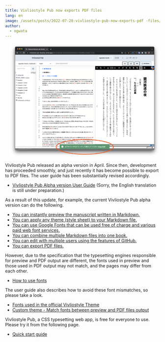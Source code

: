 ```yaml
---
title: Vivliostyle Pub now exports PDF files
lang: en
image: /assets/posts/2022-07-28-vivliostyle-pub-now-exports-pdf -files/fig-1.png
author:
  - ogwata
---
```


<div style="float: right; margin: 0 0 1em 1em;"><img src="/assets/posts/2022-07-28-vivliostyle-pub-now-exports-pdf -files/fig-1.png" alt="Vivliostyle Pub now exports PDF files" style="width: 500px;" /></div>

Vivliostyle Pub released an alpha version in April. Since then, development has proceeded smoothly, and just recently it has become possible to export to PDF files. The user guide has been substantially revised accordingly.

- [Vivliostyle Pub Alpha version User Guide](https://vivliostyle.github.io/docs-vivliostyle-pub/#/ja/) (Sorry, the English translation is still under preparation.)

As a result of this update, for example, the current Vivliostyle Pub alpha version can do the following.

- [You can instantly preview the manuscript written in Markdown.](https://vivliostyle.github.io/docs-vivliostyle-pub/#/ja/readme-first/quick-start-guide-and-required-environment#%E3%82%A8%E3%83%87%E3%82%A3%E3%82%BF%EF%BC%8F%E3%83%97%E3%83%AC%E3%83%93%E3%83%A5%E3%83%BC%E7%94%BB%E9%9D%A2)
- [You can apply any theme (style sheet) to your Markdown file.](https://vivliostyle.github.io/docs-vivliostyle-pub/#/ja/functions-of-the-actions-menu/theme)
- [You can use Google Fonts that can be used free of charge and various paid web font services.](https://vivliostyle.github.io/docs-vivliostyle-pub/#/ja/create-and-save-documents/how-to-specify-fonts#custom-theme%EF%BC%8Fgoogle%E3%83%95%E3%82%A9%E3%83%B3%E3%83%88%E3%81%AE%E4%BD%BF%E7%94%A8)
- [You can combine multiple Markdown files into one book.](https://vivliostyle.github.io/docs-vivliostyle-pub/#/ja/create-and-save-documents/document-customization.md#%E5%AF%BE%E8%B1%A1%E3%81%A8%E3%81%AA%E3%82%8B%E6%96%87%E6%9B%B8%E3%81%AE%E6%8C%87%E5%AE%9A)
- [You can edit with multiple users using the features of GitHub.](https://vivliostyle.github.io/docs-vivliostyle-pub/#/ja/multi-user-collaborative-editing/overview)
- [You can export PDF files.](https://vivliostyle.github.io/docs-vivliostyle-pub/#/ja/functions-of-the-actions-menu/export#pdf)

However, due to the specification that the typesetting engines responsible for preview and PDF output are different, the fonts used in preview and those used in PDF output may not match, and the pages may differ from each other.

- [How to use fonts](https://vivliostyle.github.io/docs-vivliostyle-pub/#/ja/create-and-save-documents/how-to-specify-fonts#%E3%83%95%E3%82%A9%E3%83%B3%E3%83%88%E3%82%92%E5%88%A9%E7%94%A8%E3%81%99%E3%82%8B%E3%81%97%E3%81%8F%E3%81%BF)

The user guide also describes how to avoid these font mismatches, so please take a look.

- [Fonts used in the official Vivliostyle Theme](https://vivliostyle.github.io/docs-vivliostyle-pub/#/ja/create-and-save-documents/how-to-specify-fonts#vivliostyle%E5%85%AC%E5%BC%8Ftheme%E3%81%A7%E4%BD%BF%E3%82%8F%E3%82%8C%E3%82%8B%E3%83%95%E3%82%A9%E3%83%B3%E3%83%88)
- [Custom theme - Match fonts between preview and PDF files output](https://vivliostyle.github.io/docs-vivliostyle-pub/#/ja/create-and-save-documents/how-to-specify-fonts#custom-theme%EF%BC%8F%E3%83%97%E3%83%AC%E3%83%93%E3%83%A5%E3%83%BC%E3%81%A8pdf%E5%87%BA%E5%8A%9B%E3%81%A8%E3%81%A7%E3%83%95%E3%82%A9%E3%83%B3%E3%83%88%E3%82%92%E4%B8%80%E8%87%B4%E3%81%95%E3%81%9B%E3%82%8B)

Vivliostyle Pub, a CSS typesetting web app, is free for everyone to use. Please try it from the following page.

- [Quick start guide](https://vivliostyle.github.io/docs-vivliostyle-pub/#/ja/readme-first/quick-start-guide-and-required-environment)
